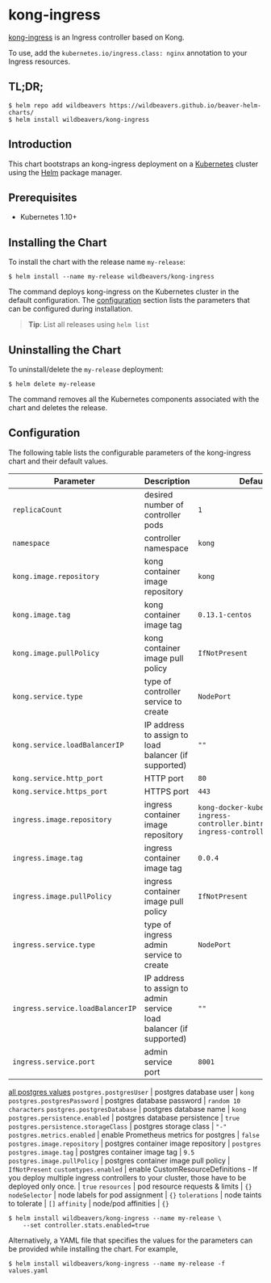 # kong-ingress

[kong-ingress](https://github.com/kubernetes/ingress-nginx) is an Ingress controller based on Kong.

To use, add the `kubernetes.io/ingress.class: nginx` annotation to your Ingress resources.

## TL;DR;

```console
$ helm repo add wildbeavers https://wildbeavers.github.io/beaver-helm-charts/
$ helm install wildbeavers/kong-ingress
```

## Introduction

This chart bootstraps an kong-ingress deployment on a [Kubernetes](http://kubernetes.io) cluster using the [Helm](https://helm.sh) package manager.

## Prerequisites
  - Kubernetes 1.10+

## Installing the Chart

To install the chart with the release name `my-release`:

```console
$ helm install --name my-release wildbeavers/kong-ingress
```

The command deploys kong-ingress on the Kubernetes cluster in the default configuration. The [configuration](#configuration) section lists the parameters that can be configured during installation.

> **Tip**: List all releases using `helm list`

## Uninstalling the Chart

To uninstall/delete the `my-release` deployment:

```console
$ helm delete my-release
```

The command removes all the Kubernetes components associated with the chart and deletes the release.

## Configuration

The following table lists the configurable parameters of the kong-ingress chart and their default values.

Parameter | Description | Default
--- | --- | ---
`replicaCount` | desired number of controller pods | `1`
`namespace` | controller namespace | `kong`
`kong.image.repository` | kong container image repository | `kong`
`kong.image.tag` | kong container image tag | `0.13.1-centos`
`kong.image.pullPolicy` | kong container image pull policy | `IfNotPresent`
`kong.service.type` | type of controller service to create | `NodePort`
`kong.service.loadBalancerIP` | IP address to assign to load balancer (if supported) | `""`
`kong.service.http_port` | HTTP port | `80`
`kong.service.https_port` | HTTPS port | `443`
`ingress.image.repository` | ingress container image repository | `kong-docker-kubernetes-ingress-controller.bintray.io/kong-ingress-controller`
`ingress.image.tag` | ingress container image tag | `0.0.4`
`ingress.image.pullPolicy` | ingress container image pull policy | `IfNotPresent`
`ingress.service.type` | type of ingress admin service to create | `NodePort`
`ingress.service.loadBalancerIP` | IP address to assign to admin service load balancer (if supported) | `""`
`ingress.service.port` | admin service port | `8001`
[all postgres values](https://github.com/kubernetes/charts/tree/master/stable/postgresql)
`postgres.postgresUser` | postgres database user | `kong`
`postgres.postgresPassword` | postgres database password | `random 10 characters`
`postgres.postgresDatabase` | postgres database name | `kong`
`postgres.persistence.enabled` | postgres database persistence | `true`
`postgres.persistence.storageClass` | postgres storage class | `"-"`
`postgres.metrics.enabled` | enable Prometheus metrics for postgres | `false`
`postgres.image.repository` | postgres container image repository | `postgres`
`postgres.image.tag` | postgres container image tag | `9.5`
`postgres.image.pullPolicy` | postgres container image pull policy | `IfNotPresent`
`customtypes.enabled` | enable CustomResourceDefinitions - If you deploy multiple ingress controllers to your cluster, those have to be deployed only once. | `true`
`resources` | pod resource requests & limits | `{}`
`nodeSelector` | node labels for pod assignment | `{}`
`tolerations` | node taints to tolerate | `[]`
`affinity` | node/pod affinities | `{}`

```console
$ helm install wildbeavers/kong-ingress --name my-release \
    --set controller.stats.enabled=true
```

Alternatively, a YAML file that specifies the values for the parameters can be provided while installing the chart. For example,

```console
$ helm install wildbeavers/kong-ingress --name my-release -f values.yaml
```

